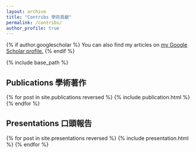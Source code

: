 ```yaml
---
layout: archive
title: "Contribs 學術貢獻"
permalink: /contribs/
author_profile: true
---
```


{% if author.googlescholar %}
  You can also find my articles on <u><a href="{{author.googlescholar}}">my Google Scholar profile</a>.</u>
{% endif %}

{% include base_path %}

## Publications 學術著作

{% for post in site.publications reversed %}
  {% include publication.html %}
{% endfor %}

## Presentations 口頭報告

{% for post in site.presentations reversed %}
  {% include presentation.html %}
{% endfor %}
